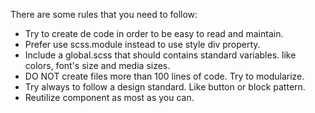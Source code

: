 There are some rules that you need to follow:
- Try to create de code in order to be easy to read and maintain.
- Prefer use scss.module instead to use style div property.
- Include a global.scss that should contains standard variables. like colors, font's size and media sizes. 
- DO NOT create files more than 100 lines of code. Try to modularize.
- Try always to follow a design standard. Like button or block pattern. 
- Reutilize component as most as you can. 